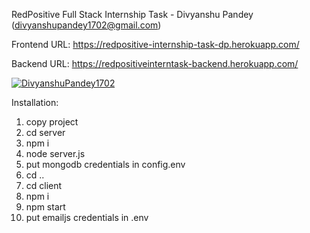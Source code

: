 RedPositive Full Stack Internship Task - Divyanshu Pandey (divyanshupandey1702@gmail.com)

Frontend URL: https://redpositive-internship-task-dp.herokuapp.com/

Backend URL: https://redpositiveinterntask-backend.herokuapp.com/

<!-- [![DivyanshuPandey1702](img.youtube.com/vi/8yVDEUswlVc/0.jpg)](https://www.youtube.com/embed/8yVDEUswlVc) -->


[![DivyanshuPandey1702](https://img.youtube.com/vi/8yVDEUswlVc/0.jpg)](https://www.youtube.com/watch?v=8yVDEUswlVc)


Installation:

1. copy project
2. cd server
3. npm i
4. node server.js
5. put mongodb credentials in config.env
6. cd ..
7. cd client
8. npm i
9. npm start
10. put emailjs credentials in .env 
